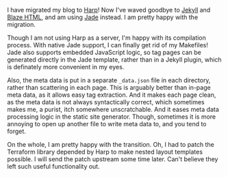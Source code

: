 I have migrated my blog to [Harp](http://harpjs.com)! Now I've waved goodbye to
[Jekyll](http://jekyllrb.com) and [Blaze HTML](http://jaspervdj.be/blaze/),
and am using [Jade](http://jade-lang.com) instead. I am pretty happy with the
migration.

<!-- more -->

Though I am not using Harp as a server, I'm happy with its compilation process.
With native Jade support, I can finally get rid of my Makefiles! Jade also
supports embedded JavaScript logic, so tag pages can be generated directly in the
Jade template, rather than in a Jekyll plugin, which is definately more
convenient in my eyes.

Also, the meta data is put in a separate `_data.json` file
in each directory, rather than scattering in each page. This is arguably better
than in-page meta data, as it allows easy tag extraction. And it makes each page
clean, as the meta data is not always syntactically correct, which sometimes
makes me, a purist, itch somewhere unscratchable. And it eases meta data
processing logic in the static site generator. Though, sometimes it is more
annoying to open up another file to write meta data to, and you tend to forget.

On the whole, I am pretty happy with the transition. Oh, I had to patch the
Terraform library depended by Harp to make nested layout templates possible. I
will send the patch upstream some time later. Can't believe they left such useful
functionality out.
